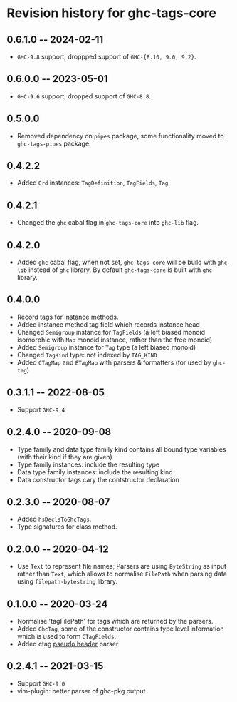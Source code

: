 # Revision history for ghc-tags-core

## 0.6.1.0 -- 2024-02-11

- `GHC-9.8` support; droppped support of `GHC-{8.10, 9.0, 9.2}`.

## 0.6.0.0 -- 2023-05-01

- `GHC-9.6` support; dropped support of `GHC-8.8`.

## 0.5.0.0

- Removed dependency on `pipes` package, some functionality moved to
  `ghc-tags-pipes` package.

## 0.4.2.2

- Added `Ord` instances: `TagDefinition`, `TagFields`, `Tag`

## 0.4.2.1

- Changed the `ghc` cabal flag in `ghc-tags-core` into `ghc-lib` flag.

## 0.4.2.0

* Added `ghc` cabal flag, when not set, `ghc-tags-core` will be build with
  `ghc-lib` instead of `ghc` library.  By default `ghc-tags-core` is built with
  `ghc` library.

## 0.4.0.0

* Record tags for instance methods.
* Added instance method tag field which records instance head
* Changed `Semigroup` instance for `TagFields` (a left biased monoid isomorphic
  with `Map` monoid instance, rather than the free monoid)
* Added `Semigroup` instance for `Tag` type (a left biased monoid)
* Changed `TagKind` type: not indexed by `TAG_KIND`
* Added `CTagMap` and `ETagMap` with parsers & formatters (for used by
  `ghc-tag`)

## 0.3.1.1 -- 2022-08-05

* Support `GHC-9.4`

## 0.2.4.0 -- 2020-09-08

* Type family and data type family kind contains all bound type variables (with
  their kind if they are given)
* Type family instances: include the resulting type
* Data type family instances: include the resulting kind
* Data constructor tags cary the contstructor declaration 

## 0.2.3.0 -- 2020-08-07

* Added `hsDeclsToGhcTags`.
* Type signatures for class method.

## 0.2.0.0 -- 2020-04-12

* Use `Text` to represent file names; Parsers are using `ByteString` as input
  rather than `Text`, which allows to normalise `FilePath` when parsing data
  using `filepath-bytestring` library.

## 0.1.0.0 -- 2020-03-24

* Normalise 'tagFilePath' for tags which are returned by the parsers.
* Added `GhcTag`, some of the constructor contains type level information which
  is used to form `CTagFields`.
* Added ctag [pseudo header](https://docs.ctags.io/en/latest/man/ctags-client-tools.7.html#pseudo-tags) parser

## 0.2.4.1 -- 2021-03-15

* Support `GHC-9.0`
* vim-plugin: better parser of ghc-pkg output
